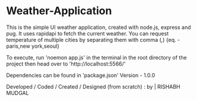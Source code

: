 # Weather-Application
This is the simple UI weather application, created with node.js, express and pug. It uses rapidapi to fetch the current weather.
You can request temperature of multiple cities by separating them with comma (,) {eq. - paris,new york,seoul}

To execute, run 'noemon app.js' in the terminal in the root directory of the project
then head over to 'http://localhost:5566/'

Dependencies can be found in 'package.json'
Version - 1.0.0

Developed / Coded / Created / Designed (from scratch) : by |  RISHABH MUDGAL
